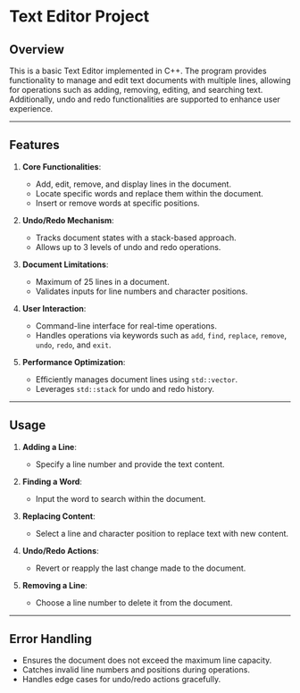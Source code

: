 # Text Editor Project

## Overview

This is a basic Text Editor implemented in C++. The program provides functionality to manage and edit text documents with multiple lines, allowing for operations such as adding, removing, editing, and searching text. Additionally, undo and redo functionalities are supported to enhance user experience.

---

## Features

1. **Core Functionalities**:
   - Add, edit, remove, and display lines in the document.
   - Locate specific words and replace them within the document.
   - Insert or remove words at specific positions.

2. **Undo/Redo Mechanism**:
   - Tracks document states with a stack-based approach.
   - Allows up to 3 levels of undo and redo operations.

3. **Document Limitations**:
   - Maximum of 25 lines in a document.
   - Validates inputs for line numbers and character positions.

4. **User Interaction**:
   - Command-line interface for real-time operations.
   - Handles operations via keywords such as `add`, `find`, `replace`, `remove`, `undo`, `redo`, and `exit`.

5. **Performance Optimization**:
   - Efficiently manages document lines using `std::vector`.
   - Leverages `std::stack` for undo and redo history.

---

## Usage

1. **Adding a Line**:
   - Specify a line number and provide the text content.

2. **Finding a Word**:
   - Input the word to search within the document.

3. **Replacing Content**:
   - Select a line and character position to replace text with new content.

4. **Undo/Redo Actions**:
   - Revert or reapply the last change made to the document.

5. **Removing a Line**:
   - Choose a line number to delete it from the document.

---

## Error Handling

- Ensures the document does not exceed the maximum line capacity.
- Catches invalid line numbers and positions during operations.
- Handles edge cases for undo/redo actions gracefully.



